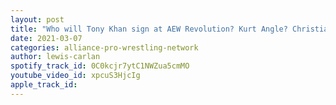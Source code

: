 ```yaml
---
layout: post
title: "Who will Tony Khan sign at AEW Revolution? Kurt Angle? Christian? Bully Ray?  Someone else?"
date: 2021-03-07
categories: alliance-pro-wrestling-network
author: lewis-carlan
spotify_track_id: 0C0kcjr7ytC1NWZua5cmMO
youtube_video_id: xpcuS3HjcIg
apple_track_id: 
---
```

